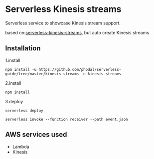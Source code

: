 # Serverless Kinesis streams

Serverless service to showcase Kinesis stream support.

based on:[serverless-kinesis-streams](https://github.com/pmuens/serverless-kinesis-streams), but auto create Kinesis streams

## Installation

1.install

```
npm install -u https://github.com/phodal/serverless-guide/tree/master/kinesis-streams -n kinesis-streams
```

2.install

```
npm install
```

3.deploy

```
serverless deploy
```

```
serverless invoke --function receiver --path event.json
```

## AWS services used

- Lambda
- Kinesis
